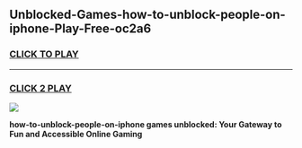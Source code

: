 
## Unblocked-Games-how-to-unblock-people-on-iphone-Play-Free-oc2a6
<h3>
<a href="https://premium76.site?title=how-to-unblock-people-on-iphone&ref=12A">CLICK TO PLAY</a></h3>
<hr>

<h3>
<a href="https://premium76.site?title=how-to-unblock-people-on-iphone&ref=12A">CLICK 2 PLAY</a>
  
</h3>

<a href="https://premium76.site?title=how-to-unblock-people-on-iphone&ref=12A"><img src="https://clearcache.store/games.png"></a>


**how-to-unblock-people-on-iphone games unblocked: Your Gateway to Fun and Accessible Online Gaming**
